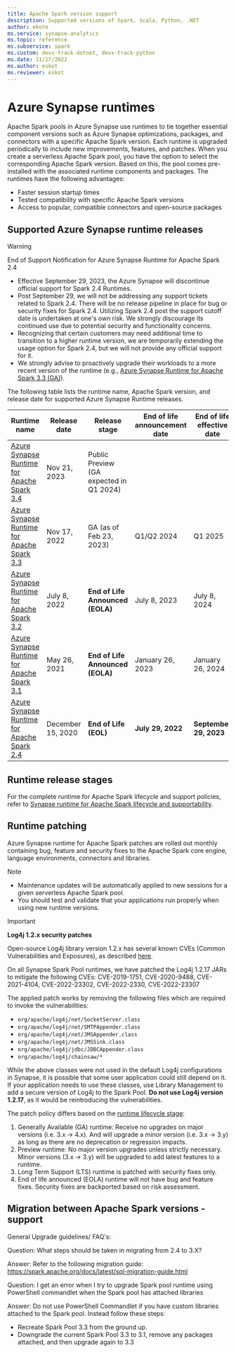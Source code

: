 ```yaml
---
title: Apache Spark version support
description: Supported versions of Spark, Scala, Python, .NET
author: ekote
ms.service: synapse-analytics 
ms.topic: reference
ms.subservice: spark
ms.custom: devx-track-dotnet, devx-track-python
ms.date: 11/17/2022
ms.author: eskot 
ms.reviewer: eskot
---
```


# Azure Synapse runtimes

Apache Spark pools in Azure Synapse use runtimes to tie together essential component versions such as Azure Synapse optimizations, packages, and connectors with a specific Apache Spark version. Each runtime is upgraded periodically to include new improvements, features, and patches. When you create a serverless Apache Spark pool, you have the option to select the corresponding Apache Spark version. Based on this, the pool comes pre-installed with the associated runtime components and packages. The runtimes have the following advantages:
- Faster session startup times
- Tested compatibility with specific Apache Spark versions
- Access to popular, compatible connectors and open-source packages


## Supported Azure Synapse runtime releases 

> [!WARNING]
> End of Support Notification for Azure Synapse Runtime for Apache Spark 2.4
> * Effective September 29, 2023, the Azure Synapse will discontinue official support for Spark 2.4 Runtimes. 
> * Post September 29, we will not be addressing any support tickets related to Spark 2.4. There will be no release pipeline in place for bug or security fixes for Spark 2.4. Utilizing Spark 2.4 post the support cutoff date is undertaken at one's own risk. We strongly discourage its continued use due to potential security and functionality concerns.
> * Recognizing that certain customers may need additional time to transition to a higher runtime version, we are temporarily extending the usage option for Spark 2.4, but we will not provide any official support for it.
> * We strongly advise to proactively upgrade their workloads to a more recent version of the runtime (e.g., [Azure Synapse Runtime for Apache Spark 3.3 (GA)](./apache-spark-33-runtime.md)).

The following table lists the runtime name, Apache Spark version, and release date for supported Azure Synapse Runtime releases.

| Runtime name                                                               | Release date      | Release stage                   | End of life announcement date | End of life effective date |
|----------------------------------------------------------------------------|-------------------|---------------------------------|-------------------------------|----------------------------|
| [Azure Synapse Runtime for Apache Spark 3.4](./apache-spark-34-runtime.md) | Nov 21, 2023      | Public Preview (GA expected in Q1 2024) | 
| [Azure Synapse Runtime for Apache Spark 3.3](./apache-spark-33-runtime.md) | Nov 17, 2022      | GA (as of Feb 23, 2023)         | Q1/Q2 2024  |   Q1 2025              |
| [Azure Synapse Runtime for Apache Spark 3.2](./apache-spark-32-runtime.md) | July 8, 2022      | __End of Life Announced (EOLA)__ | July 8, 2023                  | July 8, 2024               |
| [Azure Synapse Runtime for Apache Spark 3.1](./apache-spark-3-runtime.md)  | May 26, 2021      | __End of Life Announced (EOLA)__ | January 26, 2023              | January 26, 2024           |
| [Azure Synapse Runtime for Apache Spark 2.4](./apache-spark-24-runtime.md) | December 15, 2020 | __End of Life (EOL)__           | __July 29, 2022__             | __September 29, 2023__     |

## Runtime release stages

For the complete runtime for Apache Spark lifecycle and support policies, refer to [Synapse runtime for Apache Spark lifecycle and supportability](./runtime-for-apache-spark-lifecycle-and-supportability.md).

## Runtime patching

Azure Synapse runtime for Apache Spark patches are rolled out monthly containing bug, feature and security fixes to the Apache Spark core engine, language environments, connectors and libraries.


> [!NOTE]
> - Maintenance updates will be automatically applied to new sessions for a given serverless Apache Spark pool. 
> - You should test and validate that your applications run properly when using new runtime versions.

> [!IMPORTANT]
> __Log4j 1.2.x security patches__
>
> Open-source Log4j library version 1.2.x has several known CVEs (Common Vulnerabilities and Exposures), as described [here](https://logging.apache.org/log4j/1.2/index.html).
>
> On all Synapse Spark Pool runtimes, we have patched the Log4j 1.2.17 JARs to mitigate the following CVEs: CVE-2019-1751, CVE-2020-9488, CVE-2021-4104, CVE-2022-23302, CVE-2022-2330, CVE-2022-23307
>
> The applied patch works by removing the following files which are required to invoke the vulnerabilities:
> * ```org/apache/log4j/net/SocketServer.class```
> * ```org/apache/log4j/net/SMTPAppender.class```
> * ```org/apache/log4j/net/JMSAppender.class```
> * ```org/apache/log4j/net/JMSSink.class```
> * ```org/apache/log4j/jdbc/JDBCAppender.class```
> * ```org/apache/log4j/chainsaw/*```
>
> While the above classes were not used in the default Log4j configurations in Synapse, it is possible that some user application could still depend on it. If your application needs to use these classes, use Library Management to add a secure version of Log4j to the Spark Pool. __Do not use Log4j version 1.2.17__, as it would be reintroducing the vulnerabilities.

The patch policy differs based on the [runtime lifecycle stage](./runtime-for-apache-spark-lifecycle-and-supportability.md):
1. Generally Available (GA) runtime: Receive no upgrades on major versions (i.e. 3.x -> 4.x). And will upgrade a minor version (i.e. 3.x -> 3.y) as long as there are no deprecation or regression impacts.
2. Preview runtime: No major version upgrades unless strictly necessary. Minor versions (3.x -> 3.y) will be upgraded to add latest features to a runtime.
3. Long Term Support (LTS) runtime is patched with security fixes only.
4. End of life announced (EOLA) runtime will not have bug and feature fixes. Security fixes are backported based on risk assessment.

## Migration between Apache Spark versions - support

General Upgrade guidelines/ FAQ's:

Question: What steps should be taken in migrating from 2.4 to 3.X?

Answer:   Refer to the following migration guide: https://spark.apache.org/docs/latest/sql-migration-guide.html

Question: I get an error when I try to upgrade Spark pool runtime using PowerShell commandlet when the Spark pool has attached libraries

Answer:   Do not use PowerShell Commandlet if you have custom libraries attached to the Spark pool. Instead follow these steps:

* Recreate Spark Pool 3.3 from the ground up.
* Downgrade the current Spark Pool 3.3 to 3.1, remove any packages attached, and then upgrade again to 3.3
